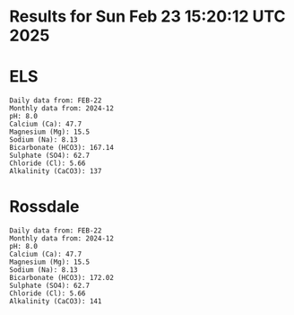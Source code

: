 # Results for Sun Feb 23 15:20:12 UTC 2025
# ELS
```
Daily data from: FEB-22
Monthly data from: 2024-12
pH: 8.0
Calcium (Ca): 47.7
Magnesium (Mg): 15.5
Sodium (Na): 8.13
Bicarbonate (HCO3): 167.14
Sulphate (SO4): 62.7
Chloride (Cl): 5.66
Alkalinity (CaCO3): 137
```
# Rossdale
```
Daily data from: FEB-22
Monthly data from: 2024-12
pH: 8.0
Calcium (Ca): 47.7
Magnesium (Mg): 15.5
Sodium (Na): 8.13
Bicarbonate (HCO3): 172.02
Sulphate (SO4): 62.7
Chloride (Cl): 5.66
Alkalinity (CaCO3): 141
```
